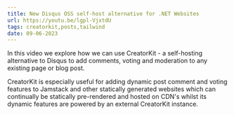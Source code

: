 ```yaml
---
title: New Disqus OSS self-host alternative for .NET Websites
url: https://youtu.be/lgpl-VjxtdU
tags: creatorkit,posts,tailwind
date: 09-06-2023
---
```


In this video we explore how we can use CreatorKit - a self-hosting alternative to Disqus to add comments, voting
and moderation to any existing page or blog post.

CreatorKit is especially useful for adding dynamic post comment and voting features to Jamstack and other
statically generated websites which can continually be statically pre-rendered and hosted on CDN's whilst its 
dynamic features are powered by an external CreatorKit instance.